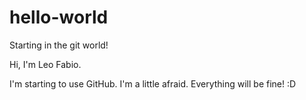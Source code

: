 # hello-world
Starting in the git world!

Hi, I'm Leo Fabio.

I'm starting to use GitHub. I'm a little afraid. Everything will be fine! :D
